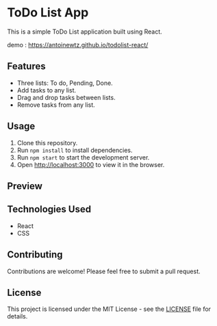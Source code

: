 
# ToDo List App

This is a simple ToDo List application built using React.

demo : https://antoinewtz.github.io/todolist-react/

## Features

* Three lists: To do, Pending, Done.
* Add tasks to any list.
* Drag and drop tasks between lists.
* Remove tasks from any list.

## Usage

1. Clone this repository.
2. Run `npm install` to install dependencies.
3. Run `npm start` to start the development server.
4. Open [http://localhost:3000]() to view it in the browser.

## Preview

## Technologies Used

* React
* CSS

## Contributing

Contributions are welcome! Please feel free to submit a pull request.

## License

This project is licensed under the MIT License - see the [LICENSE]() file for details.

